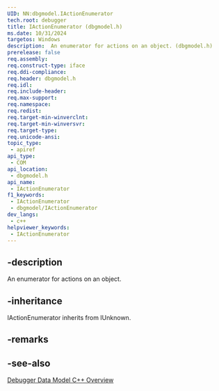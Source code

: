 ```yaml
---
UID: NN:dbgmodel.IActionEnumerator
tech.root: debugger
title: IActionEnumerator (dbgmodel.h)
ms.date: 10/31/2024
targetos: Windows
description:  An enumerator for actions on an object. (dbgmodel.h)
prerelease: false
req.assembly: 
req.construct-type: iface
req.ddi-compliance: 
req.header: dbgmodel.h
req.idl: 
req.include-header: 
req.max-support: 
req.namespace: 
req.redist: 
req.target-min-winverclnt: 
req.target-min-winversvr: 
req.target-type: 
req.unicode-ansi: 
topic_type:
 - apiref
api_type:
 - COM
api_location:
 - dbgmodel.h
api_name:
 - IActionEnumerator
f1_keywords:
 - IActionEnumerator
 - dbgmodel/IActionEnumerator
dev_langs:
 - c++
helpviewer_keywords:
 - IActionEnumerator
---
```


## -description

An enumerator for actions on an object.

## -inheritance

IActionEnumerator inherits from IUnknown.

## -remarks

## -see-also

[Debugger Data Model C++ Overview](/windows-hardware/drivers/debugger/data-model-cpp-overview)
